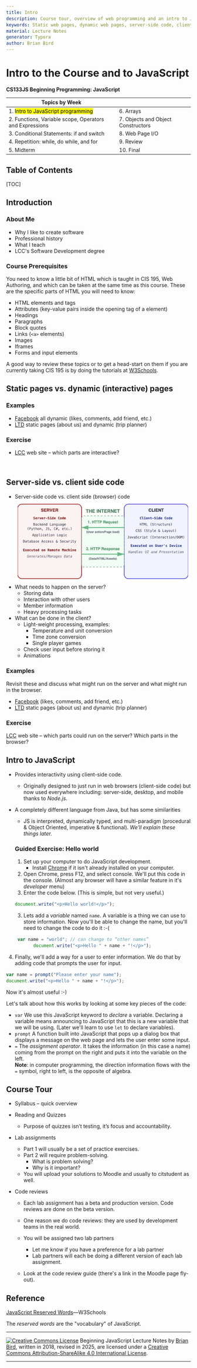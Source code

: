 ```yaml
---
title: Intro
description: Course tour, overview of web programming and an intro to JavaScript programming. 
keywords: Static web pages, dynamic web pages, server-side code, client-side code, hello world
material: Lecture Notes
generator: Typora
author: Brian Bird
---
```


<h1>Intro to the Course and to JavaScript</h1>

**CS133JS Beginning Programming: JavaScript**

| Topics by Week                                           |                                    |
| -------------------------------------------------------- | ---------------------------------- |
| 1. <mark>Intro to JavaScript programming</mark>          | 6. Arrays                          |
| 2.  Functions, Variable scope, Operators and Expressions | 7. Objects and Object Constructors |
| 3. Conditional Statements: if and switch                 | 8. Web Page I/O                    |
| 4. Repetition: while, do while, and for                  | 9. Review                          |
| 5. Midterm                                               | 10. Final                          |



<h2>Table of Contents</h2>

[TOC]

## Introduction

### About Me

- Why I like to create software
- Professional history
- What I teach
- LCC's Software Development degree

### Course Prerequisites

You need to know a little bit of HTML which is taught in CIS 195, Web Authoring, and which can be taken at the same time as this course. These are the specific parts of HTML you will need to know:

- HTML elements and tags
- Attributes (key-value pairs inside the opening tag of a element)
- Headings
- Paragraphs
- Block quotes
- Links (`<a>` elements)
- Images
- Iframes
- Forms and input elements  

A good way to review these topics or to get a head-start on them if you are currently taking CIS 195 is by doing the tutorials at [W3Schools](https://www.w3schools.com/html/default.asp).

## Static pages vs. dynamic (interactive) pages

### Examples

- [Facebook](https://www.facebook.com/) all dynamic (likes, comments, add friend, etc.)
- [LTD](https://www.ltd.org/) static pages (about us) and dynamic (trip planner)

### Exercise

- [LCC](https://www.lanecc.edu/) web site – which parts are interactive?


​       			

## Server-side vs. client side code

- Server-side code vs. client side (browser) code
   ![Server-ClientCodeDiagram](Images/Server-ClientCodeDiagram.png)
- What needs to happen on the server?  
  - Storing data
  - Interaction with other users
  - Member information
  - Heavy processing tasks
- What can be done in the client?
  - Light-weight processing, examples:
    - Temperature and unit conversion
    - Time zone conversion
    - Single player games
  - Check user input before storing it
  - Animations
### Examples

Revisit these and discuss what might run on the server and what might run in the browser.

- [Facebook](https://www.facebook.com/) (likes, comments, add friend, etc.)
- [LTD](https://www.ltd.org/) static pages (about us) and dynamic (trip planner)

### Exercise

[LCC](https://www.lanecc.edu/) web site – which parts could run on the server? Which parts in the browser?



## Intro to JavaScript 

- Provides interactivity using client-side code.
  
  - Originally designed to just run in web browsers (client-side code) but now used everywhere including: server-side, desktop, and mobile thanks to *Node.js*.
  
- A completely different language from Java, but has some similarities

  - JS is interpreted, dynamically typed, and multi-paradigm (procedural & Object Oriented, imperative & functional). *We’ll explain these things later.*

  ### Guided Exercise: Hello world

  1. Set up your computer to do JavaScript development.
     - Install [Chrome](https://www.google.com/chrome/dr/download) if it isn't already installed on your computer.
  2. Open Chrome, press F12, and select console. We'll put this code in the console.
     (Almost any browser will have a similar feature in it's *developer* menu)
  3. Enter the code below. (This is simple, but not very useful.) 
  ```javascript
  document.write("<p>Hello world!</p>");
  ```
  3. Lets add a *variable* named `name`. A variable is a thing we can use to store information. Now you'll be able to change the name, but you'll need to change the code to do it  :-(
  ```javascript
   var name = "world"; // can change to “other names”
   		 document.write("<p>Hello " + name + "!</p>");
  ```

4. Finally, we'll add a way for a user to enter information. We do that by adding code that prompts the user for input.
  ```javascript
  var name = prompt("Please enter your name");
  document.write("<p>Hello " + name + "!</p>");
  ```
  Now it's almost useful :-)

Let's talk about how this works by looking at some key pieces of the code:

- `var`
  We use this JavaScript keyword to *declare* a variable. Declaring a variable means announcing to JavaScript that this is a new variable that we will be using. 
  (Later we'll learn to use `let` to declare variables).
- `prompt`
  A function built into JavaScript that pops up a dialog box that displays a message on the web page and lets the user enter some input.
- `=`
  The *assignment operator*. It takes the information (in this case a name) coming from the prompt on the right and puts it into the variable on the left.  
  **Note**: in computer programming, the direction information flows with the `=` symbol, right to left, is the opposite of algebra.

## Course Tour

- Syllabus – quick overview

- Reading and Quizzes
  
  - Purpose of quizzes isn’t testing, it’s focus and accountability.
  
- Lab assignments
  - Part 1 will usually be a set of practice exercises.
  - Part 2 will require problem-solving.
    - What is problem solving? 
    - Why is it important?
  - You will upload your solutions to Moodle and usually to citstudent as well.
  
- Code reviews
  - Each lab assignment has a beta and production version. Code reviews are done on the beta version.
  - One reason we do code reviews: they are used by development teams in the real world.
  - You will be assigned two lab partners
    - Let me know if you have a preference for a lab partner
    - Lab partners will each be doing a different version of each lab assignment.
  
  - Look at the code review guide (there's a link in the Moodle page fly-out).
  
  
   	

## Reference

[JavaScript Reserved Words](https://www.w3schools.com/js/js_reserved.asp)&mdash;W3Schools

The *reserved words* are the "vocabulary" of JavaScript.



------

[![Creative Commons License](https://i.creativecommons.org/l/by-sa/4.0/88x31.png)](http://creativecommons.org/licenses/by-sa/4.0/) Beginning JavaScript Lecture Notes by [Brian Bird](https://profbird.dev), written in 2018, revised in <time>2025</time>, are licensed under a [Creative Commons Attribution-ShareAlike 4.0 International License](http://creativecommons.org/licenses/by-sa/4.0/). 

------------
